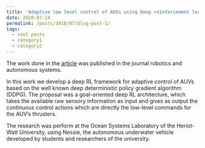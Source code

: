 ```yaml
---
title: 'Adaptive low level control of AUVs using Deep reinforcement learning'  <script type="text/javascript" src="https://d1bxh8uas1mnw7.cloudfront.net/assets/embed.js"></script><div class="altmetric-embed" data-badge-type="donut" data-altmetric-id="45011323" />
date: 2018-07-14
permalink: /posts/2018/07/blog-post-1/
tags:
  - cool posts
  - category1
  - category2
---
```


The work done in the [article](https://www.sciencedirect.com/science/article/pii/S0921889018301519) was published in the journal robotics and autonomous systems. 

In this work we develop a deep RL framework for adaptive control of AUVs based on the well known deep deterministic policy gradient algorithm (DDPG). The proposal was a goal-oriented deep RL architecture, which takes the available raw sensory information as input and gives as output the continuous control actions which are directly the low-level commands for the AUV’s thrusters.

The research was perform at the Ocean Systems Laboratory of the Heriot-Watt University, using Nessie, the autonomous underwater vehicle developed by students and researchers of the university. 

